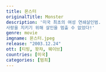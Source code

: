 ```yaml
---
title: 몬스터
originalTitle: Monster
description: '미국 최초의 여성 연쇄살인범. 
사랑을 지키기 위해 살인을 멈출 수 없었다!'
genre: movie
imgname: 몬스터.jpeg
release: "2003.12.24"
ott: [티빙, 왓챠, 웨이브]
countries: [미국]
categories: [범죄]
---
```

